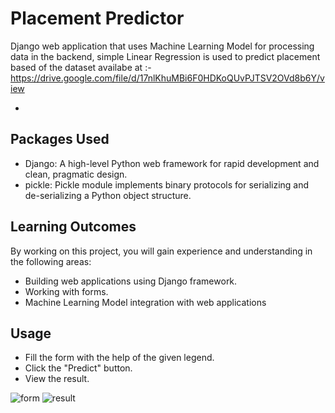 # Placement Predictor 

Django web application that uses Machine Learning Model for processing data in the backend, simple Linear Regression is used to predict placement based of the dataset availabe at :- https://drive.google.com/file/d/17nlKhuMBi6F0HDKoQUvPJTSV2OVd8b6Y/view

-
## Packages Used

- Django: A high-level Python web framework for rapid development and clean, pragmatic design.
- pickle: Pickle module implements binary protocols for serializing and de-serializing a Python object structure. 

## Learning Outcomes

By working on this project, you will gain experience and understanding in the following areas:

- Building web applications using Django framework.
- Working with forms. 
- Machine Learning Model integration with web applications

## Usage

- Fill the form with the help of the given legend.
- Click the "Predict" button.
- View the result.


![ form](https://i.imgur.com/MHgrx1q.png)
![result](https://i.imgur.com/C3zbIZv.png)
